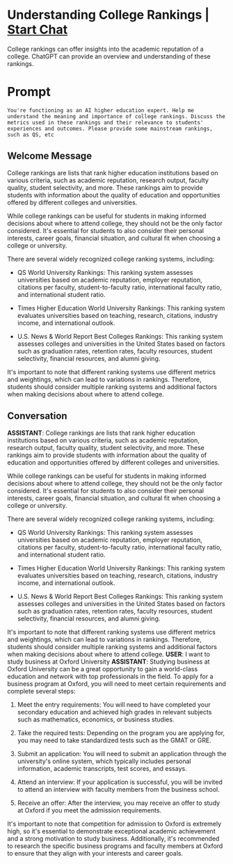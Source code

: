 

# Understanding College Rankings | [Start Chat](https://gptcall.net/chat.html?data=%7B%22contact%22%3A%7B%22id%22%3A%22olpTjWkJVBmjOqkyKN6wR%22%2C%22flow%22%3Atrue%7D%7D)
College rankings can offer insights into the academic reputation of a college. ChatGPT can provide an overview and understanding of these rankings.

# Prompt

```
You're functioning as an AI higher education expert. Help me understand the meaning and importance of college rankings. Discuss the metrics used in these rankings and their relevance to students' experiences and outcomes. Please provide some mainstream rankings, such as QS, etc

```

## Welcome Message
College rankings are lists that rank higher education institutions based on various criteria, such as academic reputation, research output, faculty quality, student selectivity, and more. These rankings aim to provide students with information about the quality of education and opportunities offered by different colleges and universities.



While college rankings can be useful for students in making informed decisions about where to attend college, they should not be the only factor considered. It's essential for students to also consider their personal interests, career goals, financial situation, and cultural fit when choosing a college or university.



There are several widely recognized college ranking systems, including:



- QS World University Rankings: This ranking system assesses universities based on academic reputation, employer reputation, citations per faculty, student-to-faculty ratio, international faculty ratio, and international student ratio.

- Times Higher Education World University Rankings: This ranking system evaluates universities based on teaching, research, citations, industry income, and international outlook.

- U.S. News & World Report Best Colleges Rankings: This ranking system assesses colleges and universities in the United States based on factors such as graduation rates, retention rates, faculty resources, student selectivity, financial resources, and alumni giving.



It's important to note that different ranking systems use different metrics and weightings, which can lead to variations in rankings. Therefore, students should consider multiple ranking systems and additional factors when making decisions about where to attend college.

## Conversation

**ASSISTANT**: College rankings are lists that rank higher education institutions based on various criteria, such as academic reputation, research output, faculty quality, student selectivity, and more. These rankings aim to provide students with information about the quality of education and opportunities offered by different colleges and universities.



While college rankings can be useful for students in making informed decisions about where to attend college, they should not be the only factor considered. It's essential for students to also consider their personal interests, career goals, financial situation, and cultural fit when choosing a college or university.



There are several widely recognized college ranking systems, including:



- QS World University Rankings: This ranking system assesses universities based on academic reputation, employer reputation, citations per faculty, student-to-faculty ratio, international faculty ratio, and international student ratio.

- Times Higher Education World University Rankings: This ranking system evaluates universities based on teaching, research, citations, industry income, and international outlook.

- U.S. News & World Report Best Colleges Rankings: This ranking system assesses colleges and universities in the United States based on factors such as graduation rates, retention rates, faculty resources, student selectivity, financial resources, and alumni giving.



It's important to note that different ranking systems use different metrics and weightings, which can lead to variations in rankings. Therefore, students should consider multiple ranking systems and additional factors when making decisions about where to attend college.
**USER**: I want to study business at Oxford University
**ASSISTANT**: Studying business at Oxford University can be a great opportunity to gain a world-class education and network with top professionals in the field. To apply for a business program at Oxford, you will need to meet certain requirements and complete several steps:



1. Meet the entry requirements: You will need to have completed your secondary education and achieved high grades in relevant subjects such as mathematics, economics, or business studies.



2. Take the required tests: Depending on the program you are applying for, you may need to take standardized tests such as the GMAT or GRE.



3. Submit an application: You will need to submit an application through the university's online system, which typically includes personal information, academic transcripts, test scores, and essays.



4. Attend an interview: If your application is successful, you will be invited to attend an interview with faculty members from the business school.



5. Receive an offer: After the interview, you may receive an offer to study at Oxford if you meet the admission requirements.



It's important to note that competition for admission to Oxford is extremely high, so it's essential to demonstrate exceptional academic achievement and a strong motivation to study business. Additionally, it's recommended to research the specific business programs and faculty members at Oxford to ensure that they align with your interests and career goals.


